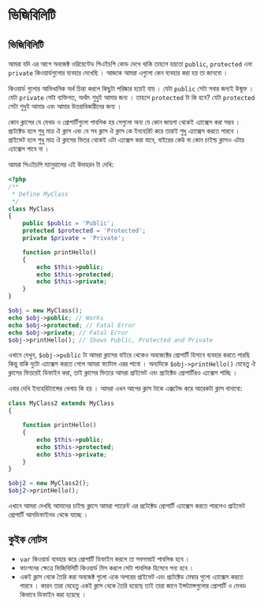 # ভিজিবিলিটি

## ভিজিবিলিটি

আমরা যদি এর আগে অবজেক্ট ওরিয়েন্টেড পিএইচপি কোড দেখে থাকি তাহলে হয়তো `public`, `protected` এবং `private` কিওয়ার্ডগুলোর ব্যবহার দেখেছি । আজকে আমরা এগুলো কেন ব্যবহার করা হয় তা জানবো ।

কিওয়ার্ড গুলোর আভিধানিক অর্থ চিন্তা করলে কিছুটা পরিষ্কার হয়েই যায় । যেটা `public` সেটা সবার জন্যই উন্মুক্ত । যেটা `private` সেটা ব্যক্তিগত, অর্থাৎ শুধুই আমার জন্য । তাহলে `protected` টা কি হবে? যেটা `protected` সেটা শুধুই আমার এবং আমার উত্তরাধিকারীদের জন্য ।

কোন ক্লাসের যে মেথড ও প্রোপার্টিগুলো পাবলিক হয় সেগুলো অন্য যে কোন জায়গা থেকেই এ্যাক্সেস করা সম্ভব । প্রটেক্টেড হলে শুধু মাত্র ঐ ক্লাস এবং যে সব ক্লাস ঐ ক্লাস কে ইনহেরিট করে তারাই শুধু এ্যাক্সেস করতে পারবে । প্রাইভেট হলে শুধু মাত্র ঐ ক্লাসের ভিতর থেকেই এটা এ্যক্সেস করা যাবে, বাইরের কেউ বা কোন চাইল্ড ক্লাসও এটার এ্যাক্সেস পাবে না ।

আমরা পিএইচপি ম্যানুয়ালের এই উদাহরন টা দেখি:

```php
<?php
/**
 * Define MyClass
 */
class MyClass
{
    public $public = 'Public';
    protected $protected = 'Protected';
    private $private = 'Private';

    function printHello()
    {
        echo $this->public;
        echo $this->protected;
        echo $this->private;
    }
}

$obj = new MyClass();
echo $obj->public; // Works
echo $obj->protected; // Fatal Error
echo $obj->private; // Fatal Error
$obj->printHello(); // Shows Public, Protected and Private
```

এখানে দেখুন, `$obj->public` টা আমরা ক্লাসের বাইরে থেকেও অবজেক্টের প্রোপার্টি হিসাবে ব্যবহার করতে পারছি কিন্তু বাকি দুটো এ্যাক্সেস করতে গেলে আমরা ফ্যাটাল এরর পাবো । অন্যদিকে `$obj->printHello()` যেহেতু ঐ ক্লাসের ভিতরেই ডিফাইন করা, তাই ক্লাসের ভিতরে আমরা প্রাইভেট এবং প্রটেক্টেড প্রোপার্টিরও এ্যক্সেস পাচ্ছি ।

এবার দেখি ইনহেরিট্যান্সের বেলায় কি হয় । আমরা এখন আগের ক্লাস টাকে এক্সটেন্ড করে আরেকটা ক্লাস বানাবো:

```php
class MyClass2 extends MyClass
{

    function printHello()
    {
        echo $this->public;
        echo $this->protected;
        echo $this->private;
    }
}

$obj2 = new MyClass2();
$obj2->printHello();
```

এখানে আমরা দেখছি আমাদের চাইল্ড ক্লাসে আমরা প্যারেন্ট এর প্রটেক্টেড প্রোপার্টি এ্যাক্সেস করতে পারলেও প্রাইভেট প্রোপার্টি আনডিফাইনড থেকে যাচ্ছে ।

## কুইক নোটস

* `var` কিওয়ার্ড ব্যবহার করে প্রোপার্টি ডিফাইন করলে তা সবসময়ই পাবলিক হবে । 
* ফাংশনের ক্ষেত্রে ভিজিবিলিটি কিওয়ার্ড মিস করলে সেটা পাবলিক হিসেবে গন্য হবে । 
* একই ক্লাস থেকে তৈরি করা অবজেক্ট গুলো একে অপরের প্রাইভেট এবং প্রটেক্টেড মেম্বার গুলো এ্যাক্সেস করতে পারবে । কারন তারা যেহেতু একই ক্লাস থেকে তৈরি হয়েছে তাই তারা জানে ইন্সট্যান্সগুলোর প্রোপার্টি ও মেথড কিভাবে ডিফাইন করা হয়েছে । 

